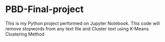 # PBD-Final-project
This is my Python project performed on Jupyter Notebook. This code will remove stopwords from any text file and Cluster text using K-Means Clustering Method
